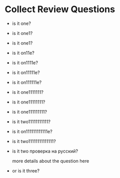 # Collect Review Questions

- is it one?
- is it one1?
- is it one1?
- is it on11e?
- is it on1111e?
- is it on11111e?
- is it on111111e?
- is it one1111111?
- is it one11111111?
- is it one111111111?
- is it two11111111111?
- is it on111111111111e?
- is it two11111111111111?
- is it two проверка на русский?

  more details about the question here
- or is it three\?
